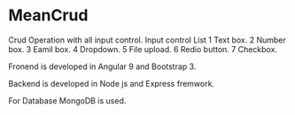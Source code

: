 # MeanCrud
Crud Operation with all input control.
Input control List
1 Text box.
2 Number box.
3 Eamil box.
4 Dropdown.
5 File upload.
6 Redio button.
7 Checkbox.

Fronend is developed in Angular 9 and Bootstrap 3.

Backend is developed in Node js and Express fremwork.

For Database MongoDB is used.